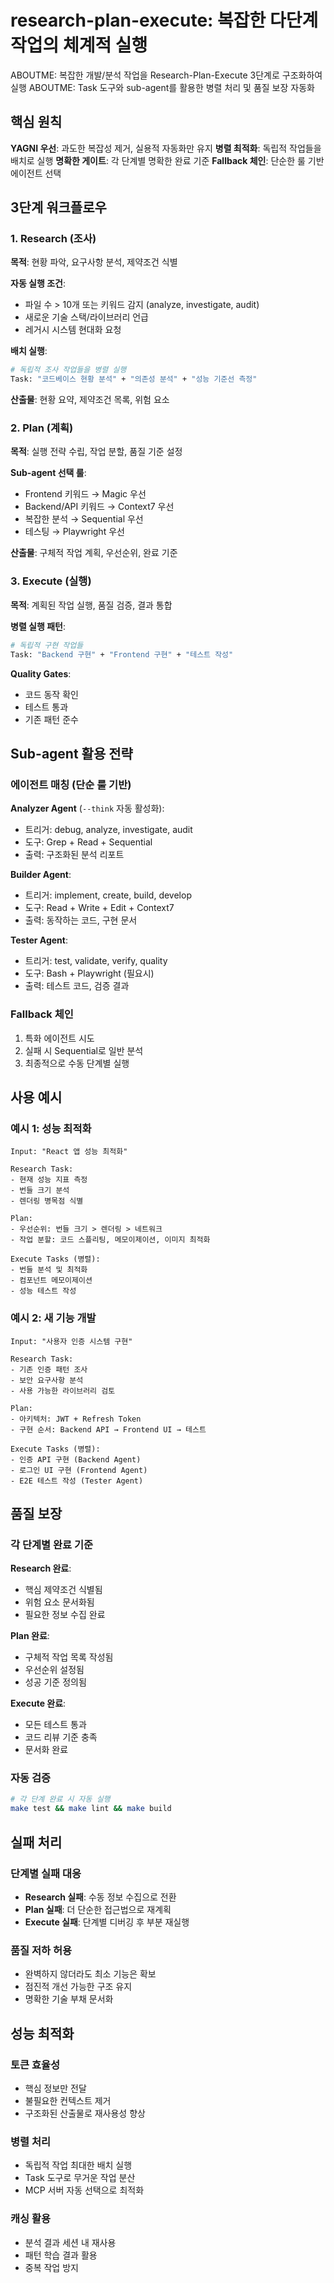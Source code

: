 # research-plan-execute: 복잡한 다단계 작업의 체계적 실행

ABOUTME: 복잡한 개발/분석 작업을 Research-Plan-Execute 3단계로 구조화하여 실행
ABOUTME: Task 도구와 sub-agent를 활용한 병렬 처리 및 품질 보장 자동화

## 핵심 원칙

**YAGNI 우선**: 과도한 복잡성 제거, 실용적 자동화만 유지
**병렬 최적화**: 독립적 작업들을 배치로 실행
**명확한 게이트**: 각 단계별 명확한 완료 기준
**Fallback 체인**: 단순한 룰 기반 에이전트 선택

## 3단계 워크플로우

### 1. Research (조사)

**목적**: 현황 파악, 요구사항 분석, 제약조건 식별

**자동 실행 조건**:

- 파일 수 > 10개 또는 키워드 감지 (analyze, investigate, audit)
- 새로운 기술 스택/라이브러리 언급
- 레거시 시스템 현대화 요청

**배치 실행**:

```bash
# 독립적 조사 작업들을 병렬 실행
Task: "코드베이스 현황 분석" + "의존성 분석" + "성능 기준선 측정"
```

**산출물**: 현황 요약, 제약조건 목록, 위험 요소

### 2. Plan (계획)

**목적**: 실행 전략 수립, 작업 분할, 품질 기준 설정

**Sub-agent 선택 룰**:

- Frontend 키워드 → Magic 우선
- Backend/API 키워드 → Context7 우선  
- 복잡한 분석 → Sequential 우선
- 테스팅 → Playwright 우선

**산출물**: 구체적 작업 계획, 우선순위, 완료 기준

### 3. Execute (실행)

**목적**: 계획된 작업 실행, 품질 검증, 결과 통합

**병렬 실행 패턴**:

```bash
# 독립적 구현 작업들
Task: "Backend 구현" + "Frontend 구현" + "테스트 작성"
```

**Quality Gates**:

- 코드 동작 확인
- 테스트 통과
- 기존 패턴 준수

## Sub-agent 활용 전략

### 에이전트 매칭 (단순 룰 기반)

**Analyzer Agent** (`--think` 자동 활성화):

- 트리거: debug, analyze, investigate, audit
- 도구: Grep + Read + Sequential
- 출력: 구조화된 분석 리포트

**Builder Agent**:

- 트리거: implement, create, build, develop  
- 도구: Read + Write + Edit + Context7
- 출력: 동작하는 코드, 구현 문서

**Tester Agent**:

- 트리거: test, validate, verify, quality
- 도구: Bash + Playwright (필요시)
- 출력: 테스트 코드, 검증 결과

### Fallback 체인

1. 특화 에이전트 시도
2. 실패 시 Sequential로 일반 분석
3. 최종적으로 수동 단계별 실행

## 사용 예시

### 예시 1: 성능 최적화

```text
Input: "React 앱 성능 최적화"

Research Task:
- 현재 성능 지표 측정
- 번들 크기 분석  
- 렌더링 병목점 식별

Plan:
- 우선순위: 번들 크기 > 렌더링 > 네트워크
- 작업 분할: 코드 스플리팅, 메모이제이션, 이미지 최적화

Execute Tasks (병렬):
- 번들 분석 및 최적화
- 컴포넌트 메모이제이션
- 성능 테스트 작성
```

### 예시 2: 새 기능 개발

```text
Input: "사용자 인증 시스템 구현"

Research Task:
- 기존 인증 패턴 조사
- 보안 요구사항 분석
- 사용 가능한 라이브러리 검토

Plan:
- 아키텍처: JWT + Refresh Token
- 구현 순서: Backend API → Frontend UI → 테스트

Execute Tasks (병렬):
- 인증 API 구현 (Backend Agent)
- 로그인 UI 구현 (Frontend Agent)  
- E2E 테스트 작성 (Tester Agent)
```

## 품질 보장

### 각 단계별 완료 기준

**Research 완료**:

- 핵심 제약조건 식별됨
- 위험 요소 문서화됨
- 필요한 정보 수집 완료

**Plan 완료**:

- 구체적 작업 목록 작성됨
- 우선순위 설정됨
- 성공 기준 정의됨

**Execute 완료**:

- 모든 테스트 통과
- 코드 리뷰 기준 충족
- 문서화 완료

### 자동 검증

```bash
# 각 단계 완료 시 자동 실행
make test && make lint && make build
```

## 실패 처리

### 단계별 실패 대응

- **Research 실패**: 수동 정보 수집으로 전환
- **Plan 실패**: 더 단순한 접근법으로 재계획
- **Execute 실패**: 단계별 디버깅 후 부분 재실행

### 품질 저하 허용

- 완벽하지 않더라도 최소 기능은 확보
- 점진적 개선 가능한 구조 유지
- 명확한 기술 부채 문서화

## 성능 최적화

### 토큰 효율성

- 핵심 정보만 전달
- 불필요한 컨텍스트 제거
- 구조화된 산출물로 재사용성 향상

### 병렬 처리

- 독립적 작업 최대한 배치 실행
- Task 도구로 무거운 작업 분산
- MCP 서버 자동 선택으로 최적화

### 캐싱 활용

- 분석 결과 세션 내 재사용
- 패턴 학습 결과 활용
- 중복 작업 방지
